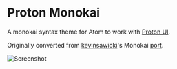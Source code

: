 # Proton Monokai

A monokai syntax theme for Atom to work with [Proton UI](https://atom.io/packages/proton).

Originally converted from [kevinsawicki](https://github.com/kevinsawicki)'s Monokai [port](https://github.com/kevinsawicki/monokai).

![Screenshot](http://cl.ly/image/2Y3v0S0V3Y04/Image%202014-05-14%20at%207.59.58%20AM.png)
